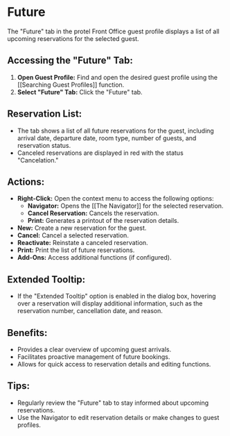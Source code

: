 # Future 

The "Future" tab in the protel Front Office guest profile displays a list of all upcoming reservations for the selected guest.

## Accessing the "Future" Tab:

1. **Open Guest Profile:**  Find and open the desired guest profile using the [[Searching Guest Profiles]] function. 
2. **Select "Future" Tab:** Click the "Future" tab. 

## Reservation List:

* The tab shows a list of all future reservations for the guest, including arrival date, departure date, room type, number of guests, and reservation status.
* Canceled reservations are displayed in red with the status "Cancelation." 

## Actions:

* **Right-Click:** Open the context menu to access the following options:
    * **Navigator:**  Opens the [[The Navigator]] for the selected reservation.
    * **Cancel Reservation:** Cancels the reservation.
    * **Print:**  Generates a printout of the reservation details. 
* **New:**  Create a new reservation for the guest.
* **Cancel:**  Cancel a selected reservation. 
* **Reactivate:**  Reinstate a canceled reservation. 
* **Print:**  Print the list of future reservations.
* **Add-Ons:** Access additional functions (if configured).

## Extended Tooltip:

* If the "Extended Tooltip" option is enabled in the dialog box, hovering over a reservation will display additional information, such as the reservation number, cancellation date, and reason. 

## Benefits:

* Provides a clear overview of upcoming guest arrivals.
* Facilitates proactive management of future bookings. 
* Allows for quick access to reservation details and editing functions. 

## Tips:

* Regularly review the "Future" tab to stay informed about upcoming reservations. 
* Use the Navigator to edit reservation details or make changes to guest profiles. 